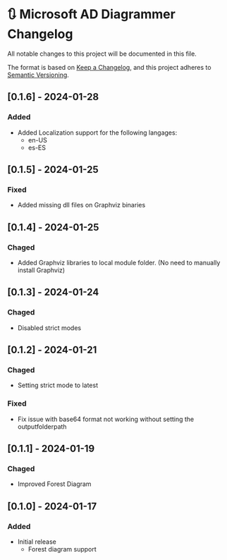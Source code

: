 # :arrows_clockwise: Microsoft AD Diagrammer Changelog

All notable changes to this project will be documented in this file.

The format is based on [Keep a Changelog](https://keepachangelog.com/en/1.0.0/),
and this project adheres to [Semantic Versioning](https://semver.org/spec/v2.0.0.html).

## [0.1.6] - 2024-01-28

### Added

- Added Localization support for the following langages:
  - en-US
  - es-ES

## [0.1.5] - 2024-01-25

### Fixed

- Added missing dll files on Graphviz binaries

## [0.1.4] - 2024-01-25

### Chaged

- Added Graphviz libraries to local module folder. (No need to manually install Graphviz)

## [0.1.3] - 2024-01-24

### Chaged

- Disabled strict modes

## [0.1.2] - 2024-01-21

### Chaged

- Setting strict mode to latest

### Fixed

- Fix issue with base64 format not working without setting the outputfolderpath

## [0.1.1] - 2024-01-19

### Chaged

- Improved Forest Diagram

## [0.1.0] - 2024-01-17

### Added

- Initial release
  - Forest diagram support
